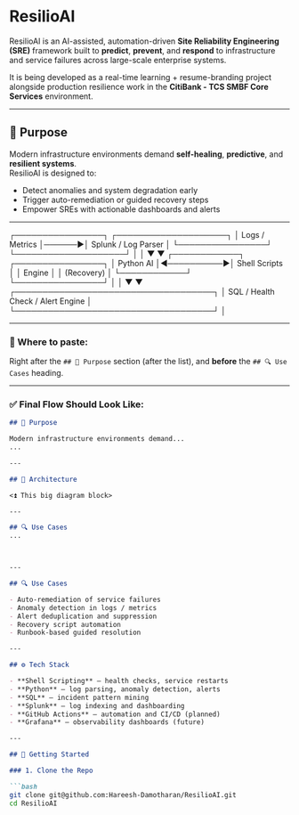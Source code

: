 # ResilioAI 

ResilioAI is an AI-assisted, automation-driven **Site Reliability Engineering (SRE)** framework built to **predict**, **prevent**, and **respond** to infrastructure and service failures across large-scale enterprise systems.

It is being developed as a real-time learning + resume-branding project alongside production resilience work in the **CitiBank - TCS SMBF Core Services** environment.

---

## 🧠 Purpose

Modern infrastructure environments demand **self-healing**, **predictive**, and **resilient systems**.  
ResilioAI is designed to:
- Detect anomalies and system degradation early
- Trigger auto-remediation or guided recovery steps
- Empower SREs with actionable dashboards and alerts

---
┌────────────────┐ ┌────────────────────┐
│ Logs / Metrics │──────▶│ Splunk / Log Parser │
└────────────────┘ └────────────────────┘
│ │
▼ ▼
┌────────────┐ ┌────────────────┐
│ Python AI │◀──────────▶│ Shell Scripts │
│ Engine │ │ (Recovery) │
└────────────┘ └────────────────┘
│ │
▼ ▼
┌────────────────────────────────────┐
│ SQL / Health Check / Alert Engine │
└────────────────────────────────────┘
│


---

### 📌 Where to paste:

Right after the `## 🧠 Purpose` section (after the list), and **before** the `## 🔍 Use Cases` heading.

---

### ✅ Final Flow Should Look Like:

```markdown
## 🧠 Purpose

Modern infrastructure environments demand...
...

---

## 📐 Architecture

<⏫ This big diagram block>

---

## 🔍 Use Cases
...



---

## 🔍 Use Cases

- Auto-remediation of service failures
- Anomaly detection in logs / metrics
- Alert deduplication and suppression
- Recovery script automation
- Runbook-based guided resolution

---

## ⚙️ Tech Stack

- **Shell Scripting** – health checks, service restarts
- **Python** – log parsing, anomaly detection, alerts
- **SQL** – incident pattern mining
- **Splunk** – log indexing and dashboarding
- **GitHub Actions** – automation and CI/CD (planned)
- **Grafana** – observability dashboards (future)

---

## 🚀 Getting Started

### 1. Clone the Repo

```bash
git clone git@github.com:Hareesh-Damotharan/ResilioAI.git
cd ResilioAI


